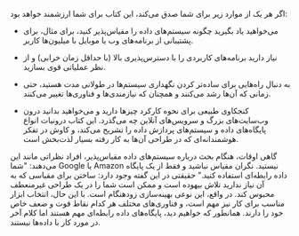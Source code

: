 اگر هر یک از موارد زیر برای شما صدق می‌کند، این کتاب برای شما ارزشمند خواهد بود:

* می‌خواهید یاد بگیرید چگونه سیستم‌های داده را مقیاس‌پذیر کنید، برای مثال، برای پشتیبانی از برنامه‌های وب یا موبایل
با میلیون‌ها کاربر.

* نیاز دارید برنامه‌های کاربردی را با دسترس‌پذیری بالا (با حداقل زمان خرابی) و از نظر عملیاتی قوی بسازید.

* به دنبال راه‌هایی برای ساده‌تر کردن نگهداری سیستم‌ها در طولانی مدت هستید، حتی زمانی که آن‌ها رشد می‌کنند
و همچنان که نیازمندی‌ها و فناوری‌ها تغییر می‌کنند.

* کنجکاوی طبیعی برای نحوه کارکرد چیزها دارید و می‌خواهید بدانید درون وب‌سایت‌های بزرگ
و سرویس‌های آنلاین چه می‌گذرد. این کتاب درونیات انواع پایگاه‌های داده و سیستم‌های پردازش داده را
تشریح می‌کند، و کاوش در تفکر هوشمندانه‌ای که در طراحی آن‌ها به کار رفته بسیار لذت‌بخش است.

گاهی اوقات، هنگام بحث درباره سیستم‌های داده مقیاس‌پذیر، افراد نظراتی مانند این می‌دهند: "شما
Google یا Amazon نیستید. نگران مقیاس نباشید و فقط از یک پایگاه داده رابطه‌ای استفاده کنید." حقیقتی در
این گفته وجود دارد: ساختن برای مقیاسی که به آن نیاز ندارید تلاش بیهوده است و ممکن است شما را در یک
طراحی غیرمنعطف محبوس کند. در واقع، این نوعی بهینه‌سازی زودهنگام است. با این حال، انتخاب ابزار مناسب 
برای کار نیز مهم است، و فناوری‌های مختلف هر کدام نقاط قوت و ضعف خاص خود را
دارند. همانطور که خواهیم دید، پایگاه‌های داده رابطه‌ای مهم هستند اما کلام آخر در مورد کار با
داده‌ها نیستند. 